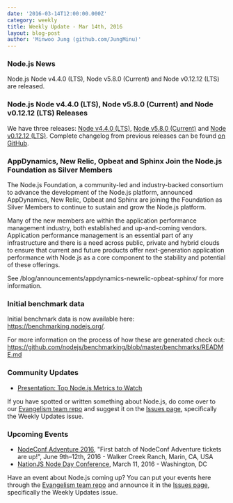 ```yaml
---
date: '2016-03-14T12:00:00.000Z'
category: weekly
title: Weekly Update - Mar 14th, 2016
layout: blog-post
author: 'Minwoo Jung (github.com/JungMinu)'
---
```


### Node.js News

Node.js Node v4.4.0 (LTS), Node v5.8.0 (Current) and Node v0.12.12 (LTS) are released.

### Node.js Node v4.4.0 (LTS), Node v5.8.0 (Current) and Node v0.12.12 (LTS) Releases

We have three releases: [Node v4.4.0 (LTS)](/blog/release/v4.4.0/), [Node v5.8.0 (Current)](/blog/release/v5.8.0/) and [Node v0.12.12 (LTS)](/blog/release/v0.12.12/). Complete changelog from previous releases can be found [on GitHub](https://github.com/nodejs/node/blob/main/CHANGELOG.md).

### AppDynamics, New Relic, Opbeat and Sphinx Join the Node.js Foundation as Silver Members

The Node.js Foundation, a community-led and industry-backed consortium to advance the development of the Node.js platform, announced AppDynamics, New Relic, Opbeat and Sphinx are joining the Foundation as Silver Members to continue to sustain and grow the Node.js platform.

Many of the new members are within the application performance management industry, both established and up-and-coming vendors. Application performance management is an essential part of any infrastructure and there is a need across public, private and hybrid clouds to ensure that current and future products offer next-generation application performance with Node.js as a core component to the stability and potential of these offerings.

See /blog/announcements/appdynamics-newrelic-opbeat-sphinx/ for more information.

### Initial benchmark data

Initial benchmark data is now available here: https://benchmarking.nodejs.org/.

For more information on the process of how these are generated check out: https://github.com/nodejs/benchmarking/blob/master/benchmarks/README.md

### Community Updates

- [Presentation: Top Node.js Metrics to Watch](http://blog.sematext.com/2016/02/26/top-node-js-metrics-to-watch/)

If you have spotted or written something about Node.js, do come over to our [Evangelism team repo](https://github.com/nodejs/evangelism) and suggest it on the [Issues page](https://github.com/nodejs/evangelism/issues), specifically the Weekly Updates issue.

### Upcoming Events

- [NodeConf Adventure 2016](https://ti.to/nodeconf/adventure-2016), "First batch of NodeConf Adventure tickets are up!", June 9th–12th, 2016 - Walker Creek Ranch, Marin, CA, USA
- [NationJS Node Day Conference](http://nationjs.com/), March 11, 2016 - Washington, DC

Have an event about Node.js coming up? You can put your events here through the [Evangelism team repo](https://github.com/nodejs/evangelism) and announce it in the [Issues page](https://github.com/nodejs/evangelism/issues), specifically the Weekly Updates issue.
